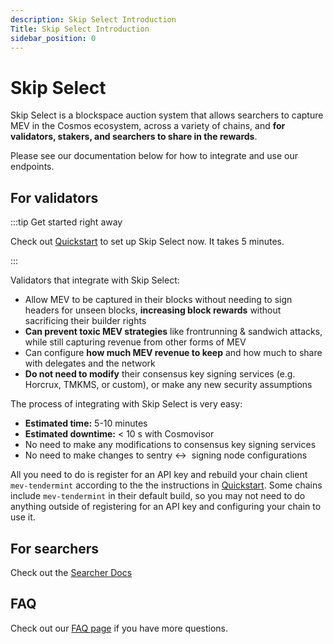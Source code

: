 ```yaml
---
description: Skip Select Introduction
Title: Skip Select Introduction
sidebar_position: 0
---
```


# Skip Select

Skip Select is a blockspace auction system that allows searchers to capture MEV in the Cosmos ecosystem, across a variety of chains, and <b>for validators, stakers, and searchers to share in the rewards</b>.

Please see our documentation below for how to integrate and use our endpoints.

## **For validators**

:::tip Get started right away

Check out [Quickstart](/docs/select/0-intro.md) to set up Skip Select now. It takes 5 minutes.

:::

Validators that integrate with Skip Select:

- Allow MEV to be captured in their blocks without needing to sign headers for unseen blocks, **increasing block rewards** without sacrificing their builder rights
- **Can prevent toxic MEV strategies** like frontrunning & sandwich attacks, while still capturing revenue from other forms of MEV
- Can configure **how much MEV revenue to keep** and how much to share with delegates and the network
- **Do not need to modify** their consensus key signing services (e.g. Horcrux, TMKMS, or custom), or make any new security assumptions

The process of integrating with Skip Select is very easy:

- **Estimated time:** 5-10 minutes
- **Estimated downtime:** < 10 s with Cosmovisor
- No need to make any modifications to consensus key signing services
- No need to make changes to sentry ↔  signing node configurations

All you need to do is register for an API key and rebuild your chain client `mev-tendermint` according to the
the instructions in [Quickstart](/docs/select/0-intro.md). Some chains include `mev-tendermint` in their default build, so you may not need to do anything outside
of registering for an API key and configuring your chain to use it.

## **For searchers**

Check out the [Searcher Docs](/docs/0-searcher-docs.md)

## FAQ

Check out our [FAQ page](/docs/about/1-faq.md) if you have more questions.
